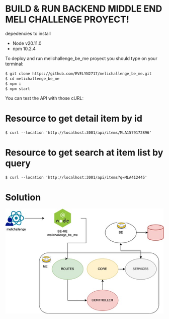 # BUILD & RUN BACKEND MIDDLE END MELI CHALLENGE PROYECT!

depedencies to install

- Node v20.11.0 
- npm 10.2.4

To deploy and run melichallenge_be_me proyect you should type on your terminal:

    $ git clone https://github.com/EVELYN2717/melichallenge_be_me.git
    $ cd melichallenge_be_me
    $ npm i
    $ npm start

You can test the API with those cURL:

# Resource to get detail item by id

    $ curl --location 'http://localhost:3001/api/items/MLA1579172896'

# Resource to get search at item list by query

    $ curl --location 'http://localhost:3001/api/items?q=MLA412445'


# Solution

![Screenshot](BackEnd.jpeg)
